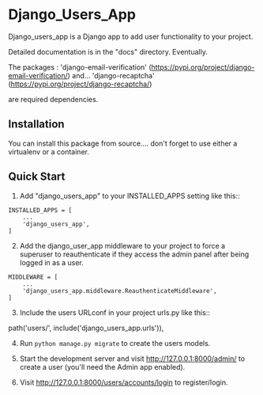 # Django_Users_App

Django_users_app is a Django app to add user functionality to your project.

Detailed documentation is in the "docs" directory.  Eventually.

The packages :
 'django-email-verification' (https://pypi.org/project/django-email-verification/) 
 and...
  'django-recaptcha' (https://pypi.org/project/django-recaptcha/) 

are required dependencies.

## Installation

You can install this package from source....   don't forget to use either a virtualenv or a container.

## Quick Start


1. Add "django_users_app" to your INSTALLED_APPS setting like this::
```
INSTALLED_APPS = [
    ...
    'django_users_app', 
]
```
2. Add the django_user_app middleware to your project to force a superuser to reauthenticate if they access the admin panel after being logged in as a user.
```
MIDDLEWARE = [
    ...
    'django_users_app.middleware.ReauthenticateMiddleware',
]
```
 3. Include the users URLconf in your project urls.py like this::

  path('users/', include('django_users_app.urls')),

4. Run ``python manage.py migrate`` to create the users models.

5. Start the development server and visit http://127.0.0.1:8000/admin/    to create a user (you'll need the Admin app enabled).

6. Visit http://127.0.0.1:8000/users/accounts/login to register/login.

